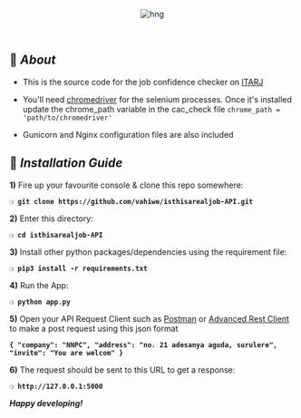 <div align="center">

![hng](https://res.cloudinary.com/iambeejayayo/image/upload/v1554240066/brand-logo.png)

<br>

</div>

## :page_with_curl: _About_
- This is the source code for the job confidence checker on [ITARJ](itarj.com)
- You'll need [chromedriver](https://chromedriver.chromium.org/getting-started) for the selenium processes. Once it's installed update the chrome_path variable in the cac_check file `chrome_path = 'path/to/chromedriver'`

- Gunicorn and Nginx configuration files are also included

## :page_with_curl: _Installation Guide_

**1)** Fire up your favourite console & clone this repo somewhere:

__`❍ git clone https://github.com/vahiwe/isthisarealjob-API.git`__

**2)** Enter this directory:

__`❍ cd isthisarealjob-API`__

**3)** Install other python packages/dependencies using the requirement file:

__`❍ pip3 install -r requirements.txt`__

**4)** Run the App:

__`❍ python app.py`__

**5)** Open your API Request Client such as [Postman](https://www.getpostman.com/downloads/) or [Advanced Rest Client](https://chrome.google.com/webstore/detail/advanced-rest-client/hgmloofddffdnphfgcellkdfbfbjeloo) to make a post request using this json format

__`{
  "company": "NNPC",
  "address": "no. 21 adesanya aguda, surulere",
  "invite": "You are welcom"
}`__

**6)** The request should be sent to this URL to get a response:

__`❍ http://127.0.0.1:5000`__


__*Happy developing!*__
